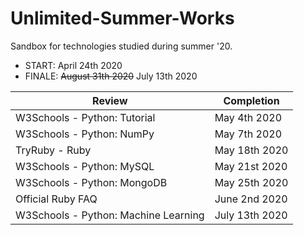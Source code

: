 # Unlimited-Summer-Works
Sandbox for technologies studied during summer '20.
- START: April 24th 2020
- FINALE: ~~August 31th 2020~~ July 13th 2020

| Review | Completion |
| ------| --------------- |
| W3Schools - Python: Tutorial | May 4th 2020 |
| W3Schools - Python: NumPy | May 7th 2020 |
| TryRuby - Ruby | May 18th 2020 |
| W3Schools - Python: MySQL | May 21st 2020|
| W3Schools - Python: MongoDB | May 25th 2020|
| Official Ruby FAQ | June 2nd 2020|
| W3Schools - Python: Machine Learning | July 13th 2020|
